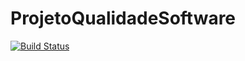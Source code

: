 # ProjetoQualidadeSoftware
[![Build Status](https://travis-ci.org/SnowGhost21/ProjetoQualidadeSoftware.svg?branch=master)](https://travis-ci.org/SnowGhost21/ProjetoQualidadeSoftware)
